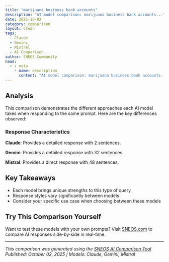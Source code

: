 ```yaml
---
title: "marijuana business bank accounts"
description: "AI model comparison: marijuana business bank accounts..."
date: 2025-10-02
category: comparison
layout: Clean
tags:
  - Claude
  - Gemini
  - Mistral
  - AI Comparison
author: SNEOS Community
head:
  - - meta
    - name: description
      content: "AI model comparison: marijuana business bank accounts..."
---
```


<ChatComparison
  title="marijuana business bank accounts"
  prompt="marijuana business bank accounts"
  :responses='{
    "Claude": "Banks and marijuana businesses face unique challenges due to federal regulations. Here\u0027s what you should know:\n\n## Current Banking Landscape\n\n**Limited Options:**\n- Most major banks avoid marijuana businesses due to federal compliance concerns\n- Some state-chartered banks and credit unions do serve cannabis companies\n- Specialty financial institutions are emerging in legal states\n\n## Key Challenges\n\n**Regulatory Issues:**\n- Marijuana remains federally illegal, creating compliance risks for banks\n- Banks must file Suspicious Activity Reports (SARs) for cannabis transactions\n- Extensive due diligence and monitoring requirements\n\n**Practical Difficulties:**\n- Higher fees and minimum balance requirements\n- Limited services (often basic checking only)\n- Potential account closures with little notice\n\n## Solutions for Cannabis Businesses\n\n**Banking Options:**\n- Research local/regional banks in cannabis-legal states\n- Consider credit unions with cannabis programs\n- Look into cannabis-focused financial services\n- Maintain relationships with compliant CPAs and attorneys\n\n**Best Practices:**\n- Ensure full compliance with state regulations\n- Maintain detailed financial records\n- Be transparent about business operations\n- Consider backup banking relationships\n\n## Resources\n\n- Check with your state\u0027s cannabis regulatory agency\n- Consult cannabis business attorneys\n- Join industry associations for referrals\n- Work with experienced cannabis accountants\n\nWould you like information about any specific aspect of cannabis banking?",
    "Gemini": "The availability of banking services for marijuana businesses in the United States is a complex and evolving issue. Here\u0027s a breakdown:\n\n**The Core Problem: Federal vs. State Law**\n\n*   **Federal Illegality:** Marijuana remains illegal at the federal level under the Controlled Substances Act. This creates a significant risk for banks, as they are federally regulated and could face penalties for serving businesses involved in illegal activities.\n*   **State Legalization:** Many states have legalized marijuana for medical and/or recreational use. This creates a conflict, as businesses operating legally under state law still face challenges accessing banking services due to federal law.\n\n**Challenges Marijuana Businesses Face:**\n\n*   **Difficulty Opening Accounts:** Many major banks outright refuse to work with marijuana businesses due to the federal illegality.\n*   **Limited Services:** Even if a bank is willing to work with a marijuana business, they may offer limited services, such as basic checking and savings accounts, but not loans, lines of credit, or investment services.\n*   **High Fees:** Banks that do serve marijuana businesses often charge higher fees to compensate for the increased regulatory scrutiny and compliance costs.\n*   **Increased Scrutiny:** Transactions are subject to more intense scrutiny from regulators to ensure compliance with anti-money laundering (AML) laws.\n*   **Cash-Heavy Operations:** The lack of access to banking forces many marijuana businesses to operate primarily in cash, making them vulnerable to theft, robbery, and difficulties managing finances.\n\n**Key Laws and Regulations:**\n\n*   **The Controlled Substances Act (CSA):** This federal law classifies marijuana as a Schedule I drug, making it illegal.\n*   **The Bank Secrecy Act (BSA):** This requires banks to report suspicious activity and comply with AML regulations.\n*   **The FinCEN Guidance (2014):** The Financial Crimes Enforcement Network (FinCEN) issued guidance to banks on how to provide services to marijuana businesses while complying with the BSA. This guidance outlines specific due diligence requirements and reporting obligations.\n\n**The FinCEN Guidance encourages banks to conduct extensive due diligence, including:**\n\n*   Verifying that the business is licensed and compliant with state laws.\n*   Reviewing the business\u0027s operations and financial records.\n*   Monitoring transactions for suspicious activity.\n*   Filing Suspicious Activity Reports (SARs) with FinCEN when necessary.\n\n**Possible Solutions and Future Trends:**\n\n*   **SAFE Banking Act:** This proposed federal legislation aims to protect banks that serve marijuana businesses from federal penalties. It would create a \u0022safe harbor\u0022 for banks, allowing them to provide services without fear of prosecution. It has passed the House multiple times but has stalled in the Senate.\n*   **State-Chartered Banks and Credit Unions:** Some states have established state-chartered banks and credit unions that are specifically designed to serve the marijuana industry. These institutions are subject to state regulations but still must comply with federal laws.\n*   **Cryptocurrencies:** Some marijuana businesses are exploring the use of cryptocurrencies as an alternative payment method, but this raises concerns about volatility, security, and regulatory compliance.\n*   **Continued Legalization Efforts:** As more states legalize marijuana, the pressure on the federal government to address the banking issue will likely increase.\n*   **Increased Acceptance by Mainstream Banks:** Some larger banks may eventually enter the marijuana banking market if federal laws change or if the regulatory environment becomes more certain.\n\n**Finding Banks:**\n\n*   It is difficult to find a comprehensive list of banks that work with marijuana businesses, as many institutions prefer not to publicize their involvement due to the regulatory risks.\n*   Industry trade groups, such as the National Cannabis Industry Association (NCIA), may be able to provide information or referrals.\n*   Consulting with attorneys and financial advisors who specialize in the cannabis industry is also recommended.\n\n**Disclaimer:** *I am an AI chatbot and cannot provide financial or legal advice. Consult with qualified professionals for guidance on specific situations.*\n",
    "Mistral": "Opening a bank account for a marijuana business can be challenging due to the legal complexities and federal regulations surrounding the cannabis industry. Here are some key points to consider:\n\n### Legal Considerations\n1. **Federal Law**: Marijuana is still classified as a Schedule I drug under the Controlled Substances Act, making it illegal at the federal level. This creates significant challenges for banks, which are federally regulated.\n2. **State Law**: Many states have legalized marijuana for medical and/or recreational use. Ensure your business complies with all state and local regulations.\n\n### Banking Options\n1. **Credit Unions and Local Banks**: Some credit unions and local banks are more willing to work with cannabis businesses. They may offer specialized services tailored to the industry.\n2. **Cannabis-Friendly Banks**: A few banks have emerged that specifically cater to the cannabis industry. These banks understand the unique challenges and regulatory requirements.\n3. **Fintech Solutions**: Some financial technology companies offer banking and payment solutions for cannabis businesses. These can include digital wallets, payment processing, and compliance tools.\n\n### Steps to Open a Bank Account\n1. **Research**: Identify banks or credit unions that are known to work with cannabis businesses. Look for institutions that have experience in the industry and understand the regulatory landscape.\n2. **Compliance**: Ensure your business is fully compliant with state and local regulations. This includes obtaining all necessary licenses and permits.\n3. **Documentation**: Prepare all necessary documentation, including business licenses, financial statements, and compliance reports. Be ready to provide detailed information about your business operations.\n4. **Meet with Bank Representatives**: Schedule a meeting with a bank representative to discuss your business needs and compliance measures. Be transparent about your operations and regulatory compliance.\n5. **Due Diligence**: Banks will conduct extensive due diligence to ensure your business is legitimate and compliant. Be prepared for a thorough review process.\n\n### Compliance and Reporting\n1. **Suspicious Activity Reports (SARs)**: Banks are required to file SARs for transactions involving marijuana businesses. This is a regulatory requirement to ensure compliance with federal laws.\n2. **FinCEN Guidance**: The Financial Crimes Enforcement Network (FinCEN) has issued guidance for banks working with marijuana businesses. Ensure your bank is familiar with these guidelines.\n3. **Regular Audits**: Be prepared for regular audits and compliance checks. Maintain detailed records of all transactions and operations.\n\n### Alternatives to Traditional Banking\n1. **Cash Management**: Many cannabis businesses operate primarily in cash due to banking restrictions. Implement robust cash management practices to ensure security and compliance.\n2. **Cryptocurrency**: Some businesses use cryptocurrencies as an alternative to traditional banking. However, this comes with its own set of risks and regulatory challenges.\n\n### Conclusion\nOpening a bank account for a marijuana business requires careful planning and compliance with both state and federal regulations. Researching cannabis-friendly banks, preparing thorough documentation, and maintaining strict compliance are essential steps to successfully navigate the banking landscape for cannabis businesses."
  }'
  published-date="08:41"
/>

## Analysis

This comparison demonstrates the different approaches each AI model takes when responding to the same prompt. Here are the key differences observed:

### Response Characteristics

**Claude**: Provides a detailed response with 2 sentences. 

**Gemini**: Provides a detailed response with 32 sentences. 

**Mistral**: Provides a direct response with 48 sentences. 

## Key Takeaways

- Each model brings unique strengths to this type of query
- Response styles vary significantly between models
- Consider your specific use case when choosing between these models

## Try This Comparison Yourself

Want to test these models with your own prompts? Visit [SNEOS.com](https://sneos.com) to compare AI responses side-by-side in real-time.

---

*This comparison was generated using the [SNEOS AI Comparison Tool](https://sneos.com)*
*Published: October 02, 2025 | Models: Claude, Gemini, Mistral*
